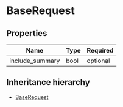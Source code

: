 

# BaseRequest

## Properties

Name | Type | Required
-------- | -------- | --------
include_summary | bool | optional




## Inheritance hierarchy


* [BaseRequest](BaseRequest.md)
